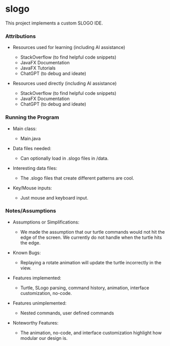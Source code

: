 # slogo

This project implements a custom SLOGO IDE.

### Attributions

* Resources used for learning (including AI assistance)
    * StackOverflow (to find helpful code snippets)
    * JavaFX Documentation
    * JavaFX Tutorials
    * ChatGPT (to debug and ideate)

* Resources used directly (including AI assistance)
    * StackOverflow (to find helpful code snippets)
    * JavaFX Documentation
    * ChatGPT (to debug and ideate)

### Running the Program

* Main class:
    * Main.java

* Data files needed:
    * Can optionally load in .slogo files in /data.

* Interesting data files:
    * The .slogo files that create different patterns are cool.

* Key/Mouse inputs:
    * Just mouse and keyboard input.

### Notes/Assumptions

* Assumptions or Simplifications:
    * We made the assumption that our turtle commands would not hit the edge of the screen. We
      currently do not handle when the turtle hits the edge.

* Known Bugs:
    * Replaying a rotate animation will update the turtle incorrectly in the view.

* Features implemented:
    * Turtle, SLogo parsing, command history, animation, interface customization, no-code.

* Features unimplemented:
    * Nested commands, user defined commands

* Noteworthy Features:
    * The animation, no-code, and interface customization highlight how modular our design is.



